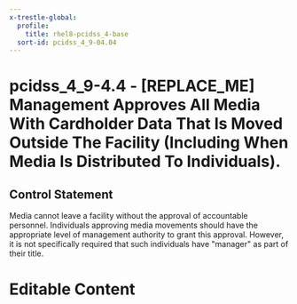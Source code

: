 ```yaml
---
x-trestle-global:
  profile:
    title: rhel8-pcidss_4-base
  sort-id: pcidss_4_9-04.04
---
```


# pcidss_4_9-4.4 - \[REPLACE_ME\] Management Approves All Media With Cardholder Data That Is Moved Outside The Facility (Including When Media Is Distributed To Individuals).

## Control Statement

Media cannot leave a facility without the approval of accountable personnel. Individuals
approving media movements should have the appropriate level of management authority to
grant this approval. However, it is not specifically required that such individuals have
"manager" as part of their title.

# Editable Content

<!-- Make additions and edits below -->
<!-- The above represents the contents of the control as received by the profile, prior to additions. -->
<!-- If the profile makes additions to the control, they will appear below. -->
<!-- The above markdown may not be edited but you may edit the content below, and/or introduce new additions to be made by the profile. -->
<!-- If there is a yaml header at the top, parameter values may be edited. Use --set-parameters to incorporate the changes during assembly. -->
<!-- The content here will then replace what is in the profile for this control, after running profile-assemble. -->
<!-- The current profile has no added parts for this control, but you may add new ones here. -->
<!-- Each addition must have a heading either of the form ## Control my_addition_name -->
<!-- or ## Part a. (where the a. refers to one of the control statement labels.) -->
<!-- "## Control" parts are new parts added after the statement part. -->
<!-- "## Part" parts are new parts added into the top-level statement part with that label. -->
<!-- Subparts may be added with nested hash levels of the form ### My Subpart Name -->
<!-- underneath the parent ## Control or ## Part being added -->
<!-- See https://oscal-compass.github.io/compliance-trestle/tutorials/ssp_profile_catalog_authoring/ssp_profile_catalog_authoring for guidance. -->
